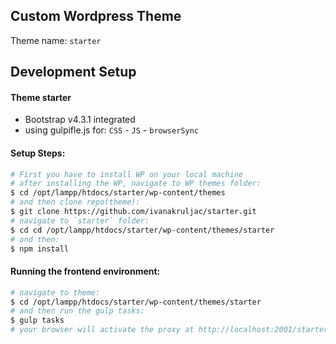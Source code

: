 ## Custom Wordpress Theme

Theme name: `starter`

## Development Setup

#### Theme starter

* Bootstrap v4.3.1 integrated
* using gulpifle.js for: `CSS` - `JS` - `browserSync` 

#### Setup Steps:

```bash
# First you have to install WP on your local machine
# after installing the WP, navigate to WP themes folder:
$ cd /opt/lampp/htdocs/starter/wp-content/themes
# and then clone repo(theme):
$ git clone https://github.com/ivanakruljac/starter.git
# navigate to `starter` folder:
$ cd cd /opt/lampp/htdocs/starter/wp-content/themes/starter
# and then:
$ npm install
```

#### Running the frontend environment:

```bash
# navigate to theme:
$ cd /opt/lampp/htdocs/starter/wp-content/themes/starter
# and then run the gulp tasks:
$ gulp tasks
# your browser will activate the proxy at http://localhost:2001/starter/
```
